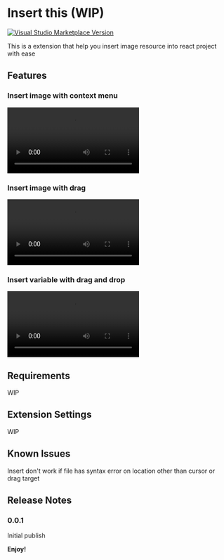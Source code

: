 # Insert this (WIP)

[![Visual Studio Marketplace Version](https://img.shields.io/visual-studio-marketplace/v/mmis1000-personal.insert-this)](https://marketplace.visualstudio.com/items?itemName=mmis1000-personal.insert-this)

This is a extension that help you insert image resource into react project with ease

## Features

### Insert image with context menu

<video src="https://github.com/user-attachments/assets/cdd2408e-1c97-4861-b40a-94489a6bbd5a" title="Insert image with context menu"></video>

### Insert image with drag

<video src="https://github.com/user-attachments/assets/06545098-868e-4649-b57e-39c2f68a3f62" title="Insert image with drag"></video>

### Insert variable with drag and drop

<video src="https://github.com/user-attachments/assets/0769d02e-559c-446b-9668-1aeac62b5622" title="Insert variable with drag and drop"></video>

## Requirements

WIP

## Extension Settings

WIP

<!-- Include if your extension adds any VS Code settings through the `contributes.configuration` extension point.

For example:

This extension contributes the following settings:

* `myExtension.enable`: Enable/disable this extension.
* `myExtension.thing`: Set to `blah` to do something. -->

## Known Issues

Insert don't work if file has syntax error on location other than cursor or drag target

## Release Notes

### 0.0.1

Initial publish

**Enjoy!**
